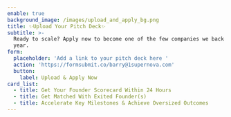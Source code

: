 ```yaml
---
enable: true
background_image: /images/upload_and_apply_bg.png
title: ✨Upload Your Pitch Deck✨
subtitle: >-
  Ready to scale? Apply now to become one of the few companies we back each
  year.
form:
  placeholder: 'Add a link to your pitch deck here '
  action: 'https://formsubmit.co/barry@1supernova.com'
  button:
    label: Upload & Apply Now
card_list:
  - title: Get Your Founder Scorecard Within 24 Hours
  - title: Get Matched With Exited Founder(s)
  - title: Accelerate Key Milestones & Achieve Oversized Outcomes
---
```


